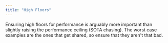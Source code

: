 ```yaml
---
title: "High Floors"
---
```


Ensuring high floors for performance is arguably more important than slightly raising the performance ceiling (SOTA chasing). 
The worst case examples are the ones that get shared, so ensure that they aren't that bad.
